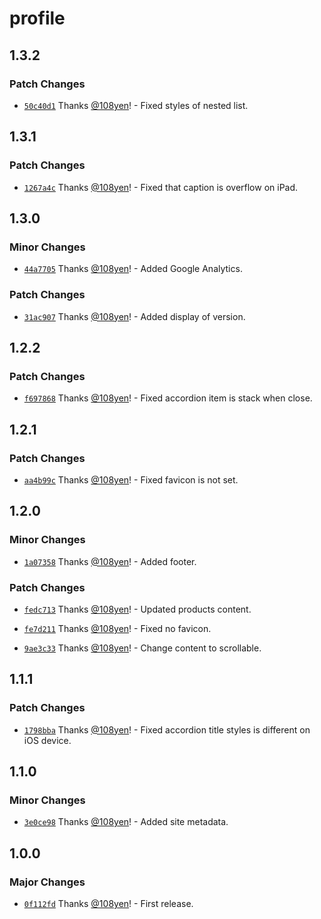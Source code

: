 # profile

## 1.3.2

### Patch Changes

- [`50c40d1`](https://github.com/108yen/profile/commit/50c40d11938fc7cfb5ce84b1f691a216a9b3ebca) Thanks [@108yen](https://github.com/108yen)! - Fixed styles of nested list.

## 1.3.1

### Patch Changes

- [`1267a4c`](https://github.com/108yen/profile/commit/1267a4c4aaee3812d42eab57eeb05742ea13dcbc) Thanks [@108yen](https://github.com/108yen)! - Fixed that caption is overflow on iPad.

## 1.3.0

### Minor Changes

- [`44a7705`](https://github.com/108yen/profile/commit/44a7705555286f82cecf867875e6990ed27b5cfa) Thanks [@108yen](https://github.com/108yen)! - Added Google Analytics.

### Patch Changes

- [`31ac907`](https://github.com/108yen/profile/commit/31ac907099a2802f3ae9a7986827f28733d4e3af) Thanks [@108yen](https://github.com/108yen)! - Added display of version.

## 1.2.2

### Patch Changes

- [`f697868`](https://github.com/108yen/profile/commit/f69786840c916c2f6e1839513ac26c4c6c3607c8) Thanks [@108yen](https://github.com/108yen)! - Fixed accordion item is stack when close.

## 1.2.1

### Patch Changes

- [`aa4b99c`](https://github.com/108yen/profile/commit/aa4b99cee1aeb5c59308648e709c993e80b3d7aa) Thanks [@108yen](https://github.com/108yen)! - Fixed favicon is not set.

## 1.2.0

### Minor Changes

- [`1a07358`](https://github.com/108yen/profile/commit/1a073586e883dbdc31b1add5eb39623f42ac25cb) Thanks [@108yen](https://github.com/108yen)! - Added footer.

### Patch Changes

- [`fedc713`](https://github.com/108yen/profile/commit/fedc71319c30e09d4b5fe2ce1cdc67ae53f6fceb) Thanks [@108yen](https://github.com/108yen)! - Updated products content.

- [`fe7d211`](https://github.com/108yen/profile/commit/fe7d211ee39bafb6f26f37f24dd9b082ab829c6e) Thanks [@108yen](https://github.com/108yen)! - Fixed no favicon.

- [`9ae3c33`](https://github.com/108yen/profile/commit/9ae3c33d5696275c16561e4d838c577abcaae82d) Thanks [@108yen](https://github.com/108yen)! - Change content to scrollable.

## 1.1.1

### Patch Changes

- [`1798bba`](https://github.com/108yen/profile/commit/1798bbadab49b01ceeee599fc30423d9a30c8c91) Thanks [@108yen](https://github.com/108yen)! - Fixed accordion title styles is different on iOS device.

## 1.1.0

### Minor Changes

- [`3e0ce98`](https://github.com/108yen/profile/commit/3e0ce988a7fcef02331f14d4c684b233d5b69cc3) Thanks [@108yen](https://github.com/108yen)! - Added site metadata.

## 1.0.0

### Major Changes

- [`0f112fd`](https://github.com/108yen/profile/commit/0f112fda3758c662b885685375d068e65966ab91) Thanks [@108yen](https://github.com/108yen)! - First release.
